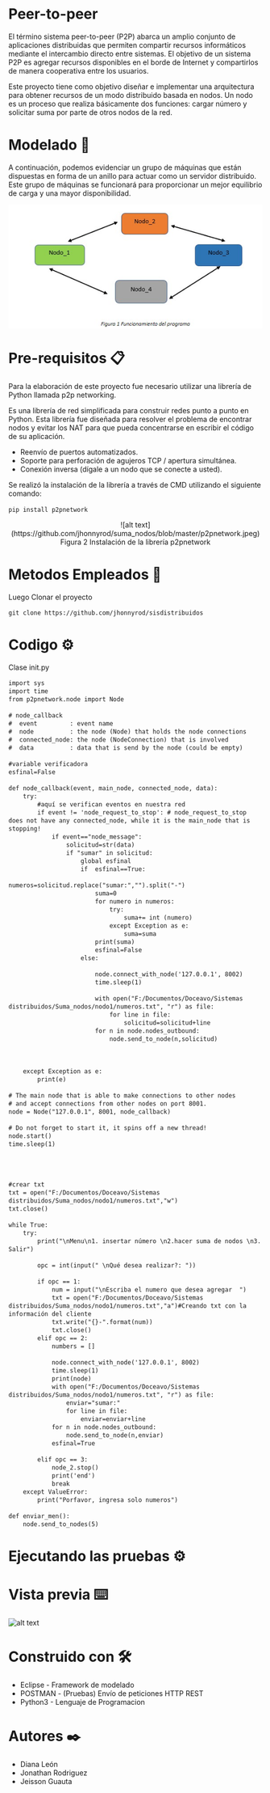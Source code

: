 # Peer-to-peer

El término sistema peer-to-peer (P2P) abarca un amplio conjunto de aplicaciones distribuidas que permiten compartir recursos informáticos mediante el intercambio directo entre sistemas. El objetivo de un sistema P2P es agregar recursos disponibles en el borde de Internet y compartirlos de manera cooperativa entre los usuarios.

Este proyecto tiene como objetivo diseñar e implementar una arquitectura para obtener recursos de un modo distribuido basada en nodos.
Un nodo es un proceso que realiza básicamente dos funciones: cargar número y solicitar suma por parte de otros nodos de la red.


# Modelado 📖

A continuación, podemos evidenciar un grupo de máquinas que están dispuestas en forma de un anillo para actuar como un servidor distribuido. Este grupo de máquinas se funcionará para proporcionar un mejor equilibrio de carga y una mayor disponibilidad.


<img align="Center" src="https://github.com/jhonnyrod/suma_nodos/blob/master/Modelado%20Peer-to-peer.jpeg">

# Pre-requisitos 📋

Para la elaboración de este proyecto fue necesario utilizar una librería de Python llamada p2p networking.

Es una librería de red simplificada para construir redes punto a punto en Python. Esta librería fue diseñada para resolver el problema de encontrar nodos y evitar los NAT para que pueda concentrarse en escribir el código de su aplicación.

+ Reenvío de puertos automatizados.
+ Soporte para perforación de agujeros TCP / apertura simultánea.
+ Conexión inversa (dígale a un nodo que se conecte a usted).

Se realizó la instalación de la librería a través de CMD utilizando el siguiente comando:

```pip install p2pnetwork```
<p style='text-align: center;'>
![alt text](https://github.com/jhonnyrod/suma_nodos/blob/master/p2pnetwork.jpeg)
 Figura 2 Instalación de la librería p2pnetwork </p>



# Metodos Empleados 🔧


    
Luego Clonar el proyecto

	git clone https://github.com/jhonnyrod/sisdistribuidos

# Codigo ⚙️

Clase init.py
```
import sys
import time
from p2pnetwork.node import Node

# node_callback
#  event         : event name
#  node          : the node (Node) that holds the node connections
#  connected_node: the node (NodeConnection) that is involved
#  data          : data that is send by the node (could be empty)

#variable verificadora
esfinal=False

def node_callback(event, main_node, connected_node, data):
    try:
        #aquí se verifican eventos en nuestra red
        if event != 'node_request_to_stop': # node_request_to_stop does not have any connected_node, while it is the main_node that is stopping!
            if event=="node_message":
                solicitud=str(data)
                if "sumar" in solicitud:
                    global esfinal
                    if  esfinal==True:
                        numeros=solicitud.replace("sumar:","").split("-")
                        suma=0
                        for numero in numeros:
                            try:
                                suma+= int (numero)
                            except Exception as e:
                                suma=suma
                        print(suma)
                        esfinal=False
                    else:
                        
                        node.connect_with_node('127.0.0.1', 8002)
                        time.sleep(1)
                        
                        with open("F:/Documentos/Doceavo/Sistemas distribuidos/Suma_nodos/nodo1/numeros.txt", "r") as file:
                            for line in file:
                                solicitud=solicitud+line
                        for n in node.nodes_outbound:        
                            node.send_to_node(n,solicitud)
                        
                

    except Exception as e:
        print(e)

# The main node that is able to make connections to other nodes
# and accept connections from other nodes on port 8001.
node = Node("127.0.0.1", 8001, node_callback)

# Do not forget to start it, it spins off a new thread!
node.start()
time.sleep(1)




#crear txt
txt = open("F:/Documentos/Doceavo/Sistemas distribuidos/Suma_nodos/nodo1/numeros.txt","w")
txt.close()

while True:
    try: 
        print("\nMenu\n1. insertar número \n2.hacer suma de nodos \n3. Salir")
            
        opc = int(input(" \nQué desea realizar?: "))

        if opc == 1:
            num = input("\nEscriba el numero que desea agregar  ")
            txt = open("F:/Documentos/Doceavo/Sistemas distribuidos/Suma_nodos/nodo1/numeros.txt","a")#Creando txt con la información del cliente
            txt.write("{}-".format(num))
            txt.close()
        elif opc == 2:
            numbers = []
            
            node.connect_with_node('127.0.0.1', 8002)
            time.sleep(1)
            print(node)
            with open("F:/Documentos/Doceavo/Sistemas distribuidos/Suma_nodos/nodo1/numeros.txt", "r") as file:
                enviar="sumar:"
                for line in file:
                    enviar=enviar+line
            for n in node.nodes_outbound:        
                node.send_to_node(n,enviar)
            esfinal=True
            
        elif opc == 3:
            node_2.stop()
            print('end')
            break
    except ValueError:
        print("Porfavor, ingresa solo numeros")

def enviar_men():
    node.send_to_nodes(5)
```

# Ejecutando las pruebas ⚙️

# Vista previa ⌨️

![alt text](https://github.com/jhonnyrod/sisdistribuidos/blob/master/Ejemplo%20Peticion.png)


# Construido con 🛠️

- Eclipse - Framework de modelado
- POSTMAN - (Pruebas) Envío de peticiones HTTP REST
- Python3 - Lenguaje de Programacion


# Autores ✒️

- Diana León 
- Jonathan Rodriguez
- Jeisson Guauta
